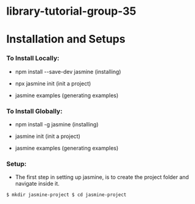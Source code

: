 # library-tutorial-group-35

<h1> Installation and Setups </h1>

<h3> To Install Locally: </h3>

  * npm install --save-dev jasmine (installing)

  * npx jasmine init (init a project)

  * jasmine examples (generating examples)

<h3> To Install Globally: </h3>

  * npm install -g jasmine (installing)

  * jasmine init (init a project)

  * jasmine examples (generating examples)


<h3> Setup: </h3>

  * The first step in setting up jasmine, is to create the project folder and navigate inside it.
  
  ```
  $ mkdir jasmine-project $ cd jasmine-project
  ```
